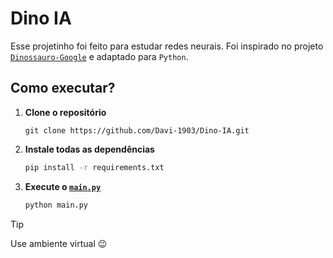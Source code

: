 # Dino IA

Esse projetinho foi feito para estudar redes neurais. Foi inspirado no projeto [`Dinossauro-Google`](https://github.com/JVictorDias/Dinossauro-Google) e adaptado para `Python`.

## Como executar?

1. **Clone o repositório**

    ```git
    git clone https://github.com/Davi-1903/Dino-IA.git
    ```

2. **Instale todas as dependências**

    ```bash
    pip install -r requirements.txt
    ```

3. **Execute o [`main.py`](main.py)**

    ```bash
    python main.py
    ```

> [!TIP]
> Use ambiente virtual 😉
